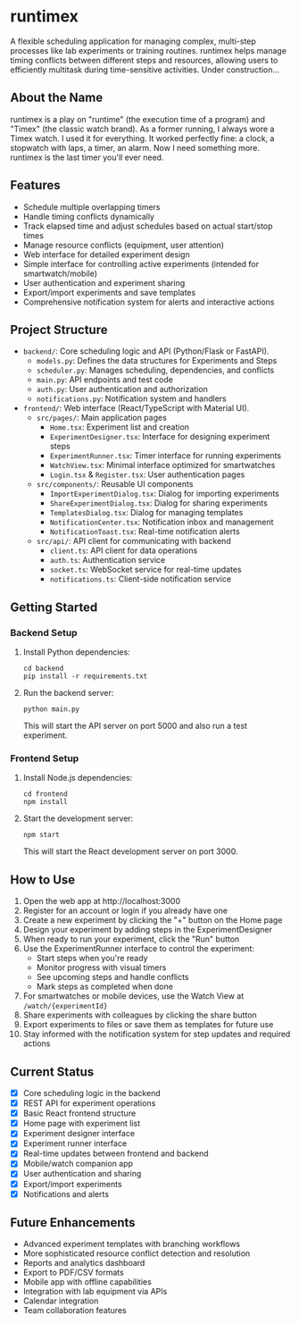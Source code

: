 # runtimex

A flexible scheduling application for managing complex, multi-step processes like lab experiments or training routines. runtimex helps manage timing conflicts between different steps and resources, allowing users to efficiently multitask during time-sensitive activities. Under construction...

## About the Name

runtimex is a play on "runtime" (the execution time of a program) and "Timex" (the classic watch brand). As a former running, I always wore a Timex watch. I used it for everything. It worked perfectly fine: a clock, a stopwatch with laps, a timer, an alarm. Now I need something more. runtimex is the last timer you'll ever need.

## Features

*   Schedule multiple overlapping timers
*   Handle timing conflicts dynamically
*   Track elapsed time and adjust schedules based on actual start/stop times
*   Manage resource conflicts (equipment, user attention)
*   Web interface for detailed experiment design
*   Simple interface for controlling active experiments (intended for smartwatch/mobile)
*   User authentication and experiment sharing
*   Export/import experiments and save templates
*   Comprehensive notification system for alerts and interactive actions

## Project Structure

*   `backend/`: Core scheduling logic and API (Python/Flask or FastAPI).
    - `models.py`: Defines the data structures for Experiments and Steps
    - `scheduler.py`: Manages scheduling, dependencies, and conflicts
    - `main.py`: API endpoints and test code
    - `auth.py`: User authentication and authorization
    - `notifications.py`: Notification system and handlers
*   `frontend/`: Web interface (React/TypeScript with Material UI).
    - `src/pages/`: Main application pages
      - `Home.tsx`: Experiment list and creation
      - `ExperimentDesigner.tsx`: Interface for designing experiment steps
      - `ExperimentRunner.tsx`: Timer interface for running experiments
      - `WatchView.tsx`: Minimal interface optimized for smartwatches
      - `Login.tsx` & `Register.tsx`: User authentication pages
    - `src/components/`: Reusable UI components
      - `ImportExperimentDialog.tsx`: Dialog for importing experiments
      - `ShareExperimentDialog.tsx`: Dialog for sharing experiments
      - `TemplatesDialog.tsx`: Dialog for managing templates
      - `NotificationCenter.tsx`: Notification inbox and management
      - `NotificationToast.tsx`: Real-time notification alerts
    - `src/api/`: API client for communicating with backend
      - `client.ts`: API client for data operations
      - `auth.ts`: Authentication service
      - `socket.ts`: WebSocket service for real-time updates
      - `notifications.ts`: Client-side notification service

## Getting Started

### Backend Setup

1. Install Python dependencies:
   ```
   cd backend
   pip install -r requirements.txt
   ```

2. Run the backend server:
   ```
   python main.py
   ```
   This will start the API server on port 5000 and also run a test experiment.

### Frontend Setup

1. Install Node.js dependencies:
   ```
   cd frontend
   npm install
   ```

2. Start the development server:
   ```
   npm start
   ```
   This will start the React development server on port 3000.

## How to Use

1. Open the web app at http://localhost:3000
2. Register for an account or login if you already have one
3. Create a new experiment by clicking the "+" button on the Home page
4. Design your experiment by adding steps in the ExperimentDesigner
5. When ready to run your experiment, click the "Run" button
6. Use the ExperimentRunner interface to control the experiment:
   - Start steps when you're ready
   - Monitor progress with visual timers
   - See upcoming steps and handle conflicts
   - Mark steps as completed when done
7. For smartwatches or mobile devices, use the Watch View at `/watch/{experimentId}`
8. Share experiments with colleagues by clicking the share button
9. Export experiments to files or save them as templates for future use
10. Stay informed with the notification system for step updates and required actions

## Current Status

- [x] Core scheduling logic in the backend
- [x] REST API for experiment operations
- [x] Basic React frontend structure
- [x] Home page with experiment list
- [x] Experiment designer interface
- [x] Experiment runner interface
- [x] Real-time updates between frontend and backend
- [x] Mobile/watch companion app
- [x] User authentication and sharing
- [x] Export/import experiments
- [x] Notifications and alerts

## Future Enhancements

- Advanced experiment templates with branching workflows
- More sophisticated resource conflict detection and resolution
- Reports and analytics dashboard
- Export to PDF/CSV formats
- Mobile app with offline capabilities
- Integration with lab equipment via APIs
- Calendar integration
- Team collaboration features
